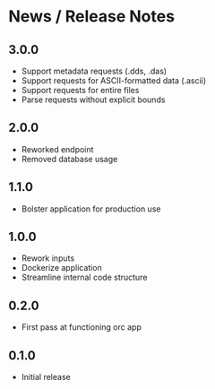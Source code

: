 # News / Release Notes

## 3.0.0
- Support metadata requests (.dds, .das)
- Support requests for ASCII-formatted data (.ascii)
- Support requests for entire files
- Parse requests without explicit bounds

## 2.0.0
- Reworked endpoint
- Removed database usage

## 1.1.0
- Bolster application for production use

## 1.0.0
- Rework inputs
- Dockerize application
- Streamline internal code structure

## 0.2.0
- First pass at functioning orc app


## 0.1.0
- Initial release
